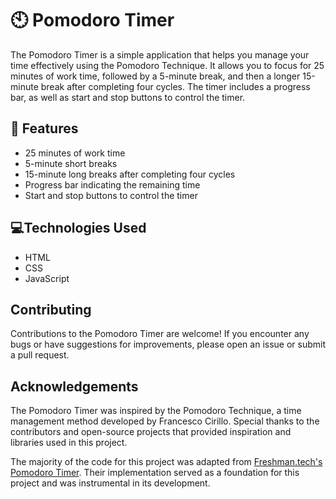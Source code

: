 # :clock10: Pomodoro Timer

The Pomodoro Timer is a simple application that helps you manage your time effectively using the Pomodoro Technique. It allows you to focus for 25 minutes of work time, followed by a 5-minute break, and then a longer 15-minute break after completing four cycles. The timer includes a progress bar, as well as start and stop buttons to control the timer.

## :tomato: Features

 - 25 minutes of work time 
 - 5-minute short breaks 
 - 15-minute long breaks after completing four cycles 
 - Progress bar indicating the remaining time 
 - Start and stop buttons to control the timer
 
## :computer:Technologies Used
 - HTML 
 - CSS 
 - JavaScript

## Contributing

Contributions to the Pomodoro Timer are welcome! If you encounter any bugs or have suggestions for improvements, please open an issue or submit a pull request.

## Acknowledgements

The Pomodoro Timer was inspired by the Pomodoro Technique, a time management method developed by Francesco Cirillo. Special thanks to the contributors and open-source projects that provided inspiration and libraries used in this project.

The majority of the code for this project was adapted from [Freshman.tech's Pomodoro Timer](https://freshman.tech/pomodoro-timer/). Their implementation served as a foundation for this project and was instrumental in its development.
